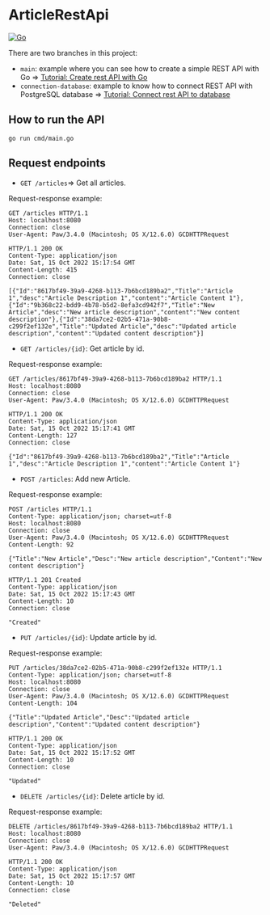 # ArticleRestApi
[![Go](https://img.shields.io/badge/Go-1.17.1-blue.svg)](https://go.dev/doc/)

There are two branches in this project:

- `main`: example where you can see how to create a simple REST API with Go => [Tutorial: Create rest API with Go](https://dev.to/janirefdez/create-a-rest-api-with-go-1j52) 
- `connection-database`: example to know how to connect REST API with PostgreSQL database => [Tutorial: Connect rest API to database](https://dev.to/janirefdez/connect-rest-api-to-database-with-go-d8m)

## How to run the API 
```
go run cmd/main.go
```

## Request endpoints

- `GET /articles`=>  Get all articles. 

Request-response example:
```
GET /articles HTTP/1.1
Host: localhost:8080
Connection: close
User-Agent: Paw/3.4.0 (Macintosh; OS X/12.6.0) GCDHTTPRequest
```

```
HTTP/1.1 200 OK
Content-Type: application/json
Date: Sat, 15 Oct 2022 15:17:54 GMT
Content-Length: 415
Connection: close

[{"Id":"8617bf49-39a9-4268-b113-7b6bcd189ba2","Title":"Article 1","desc":"Article Description 1","content":"Article Content 1"},{"Id":"9b368c22-bdd9-4b78-b5d2-8efa3cd942f7","Title":"New Article","desc":"New article description","content":"New content description"},{"Id":"38da7ce2-02b5-471a-90b8-c299f2ef132e","Title":"Updated Article","desc":"Updated article description","content":"Updated content description"}]
```

 - `GET /articles/{id}`:  Get article by id.

Request-response example:
```
GET /articles/8617bf49-39a9-4268-b113-7b6bcd189ba2 HTTP/1.1
Host: localhost:8080
Connection: close
User-Agent: Paw/3.4.0 (Macintosh; OS X/12.6.0) GCDHTTPRequest
```
```
HTTP/1.1 200 OK
Content-Type: application/json
Date: Sat, 15 Oct 2022 15:17:41 GMT
Content-Length: 127
Connection: close

{"Id":"8617bf49-39a9-4268-b113-7b6bcd189ba2","Title":"Article 1","desc":"Article Description 1","content":"Article Content 1"}
```

 -  `POST /articles`: Add new Article.

Request-response example:

```
POST /articles HTTP/1.1
Content-Type: application/json; charset=utf-8
Host: localhost:8080
Connection: close
User-Agent: Paw/3.4.0 (Macintosh; OS X/12.6.0) GCDHTTPRequest
Content-Length: 92

{"Title":"New Article","Desc":"New article description","Content":"New content description"}
```

```
HTTP/1.1 201 Created
Content-Type: application/json
Date: Sat, 15 Oct 2022 15:17:43 GMT
Content-Length: 10
Connection: close

"Created"
```

 - `PUT /articles/{id}`: Update article by id.

Request-response example:
```
PUT /articles/38da7ce2-02b5-471a-90b8-c299f2ef132e HTTP/1.1
Content-Type: application/json; charset=utf-8
Host: localhost:8080
Connection: close
User-Agent: Paw/3.4.0 (Macintosh; OS X/12.6.0) GCDHTTPRequest
Content-Length: 104

{"Title":"Updated Article","Desc":"Updated article description","Content":"Updated content description"}

```

```
HTTP/1.1 200 OK
Content-Type: application/json
Date: Sat, 15 Oct 2022 15:17:52 GMT
Content-Length: 10
Connection: close

"Updated"
```

 - `DELETE /articles/{id}`: Delete article by id. 

Request-response example:

```
DELETE /articles/8617bf49-39a9-4268-b113-7b6bcd189ba2 HTTP/1.1
Host: localhost:8080
Connection: close
User-Agent: Paw/3.4.0 (Macintosh; OS X/12.6.0) GCDHTTPRequest
```

```
HTTP/1.1 200 OK
Content-Type: application/json
Date: Sat, 15 Oct 2022 15:17:57 GMT
Content-Length: 10
Connection: close

"Deleted"
```
